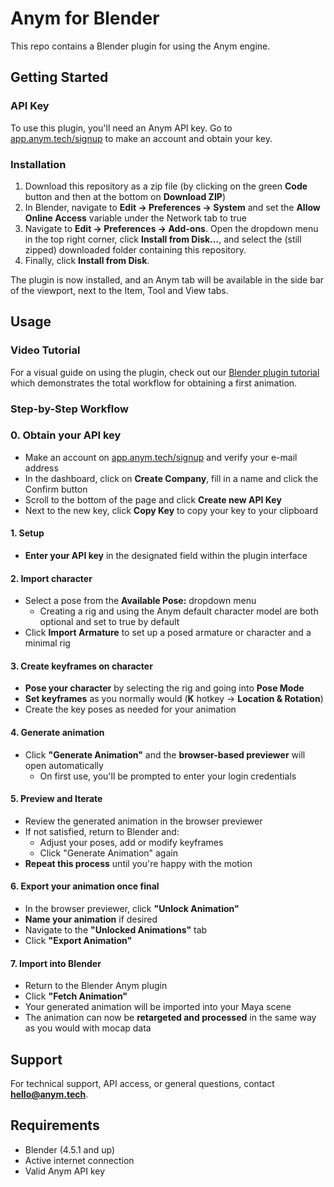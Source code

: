 # Anym for Blender

This repo contains a Blender plugin for using the Anym engine.

## Getting Started

### API Key

To use this plugin, you'll need an Anym API key. Go to [app.anym.tech/signup](https://app.anym.tech/signup/) to make an account and obtain your key.

### Installation

1. Download this repository as a zip file (by clicking on the green **Code** button and then at the bottom on **Download ZIP**)
2. In Blender, navigate to **Edit → Preferences → System** and set the **Allow Online Access** variable under the Network tab to true
3. Navigate to **Edit → Preferences → Add-ons**. Open the dropdown menu in the top right corner, click **Install from Disk...**, and select the (still zipped) downloaded folder containing this repository.
4. Finally, click **Install from Disk**.

The plugin is now installed, and an Anym tab will be available in the side bar of the viewport, next to the Item, Tool and View tabs.

## Usage

### Video Tutorial

For a visual guide on using the plugin, check out our [Blender plugin tutorial](https://www.youtube.com/watch?v=ed7KbV3OVhk) which demonstrates the total workflow for obtaining a first animation.

### Step-by-Step Workflow

### 0. Obtain your API key
- Make an account on [app.anym.tech/signup](https://app.anym.tech/signup/) and verify your e-mail address
- In the dashboard, click on **Create Company**, fill in a name and click the Confirm button
- Scroll to the bottom of the page and click **Create new API Key**
- Next to the new key, click **Copy Key** to copy your key to your clipboard

#### 1. Setup
- **Enter your API key** in the designated field within the plugin interface

#### 2. Import character
- Select a pose from the **Available Pose:** dropdown menu
  - Creating a rig and using the Anym default character model are both optional and set to true by default
- Click **Import Armature** to set up a posed armature or character and a minimal rig


#### 3. Create keyframes on character
- **Pose your character** by selecting the rig and going into **Pose Mode**
- **Set keyframes** as you normally would (**K** hotkey → **Location & Rotation**)
- Create the key poses as needed for your animation

#### 4. Generate animation
- Click **"Generate Animation"** and the **browser-based previewer** will open automatically
  - On first use, you'll be prompted to enter your login credentials

#### 5. Preview and Iterate
- Review the generated animation in the browser previewer
- If not satisfied, return to Blender and:
  - Adjust your poses, add or modify keyframes
  - Click "Generate Animation" again
- **Repeat this process** until you're happy with the motion

#### 6. Export your animation once final
- In the browser previewer, click **"Unlock Animation"**
- **Name your animation** if desired
- Navigate to the **"Unlocked Animations"** tab
- Click **"Export Animation"**

#### 7. Import into Blender
- Return to the Blender Anym plugin
- Click **"Fetch Animation"**
- Your generated animation will be imported into your Maya scene
- The animation can now be **retargeted and processed** in the same way as you would with mocap data


## Support

For technical support, API access, or general questions, contact **hello@anym.tech**.

## Requirements

- Blender (4.5.1 and up)
- Active internet connection
- Valid Anym API key
